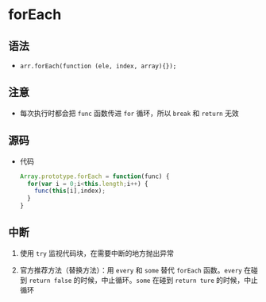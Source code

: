 # forEach

## 语法

- `arr.forEach(function (ele, index, array){});`

## 注意

- 每次执行时都会把 `func` 函数传进 `for` 循环，所以 `break` 和 `return` 无效

## 源码

- 代码

    ```js
    Array.prototype.forEach = function(func) {
      for(var i = 0;i<this.length;i++) {
        func(this[i],index);
      }
    }
    ```

## 中断

1. 使用 `try` 监视代码块，在需要中断的地方抛出异常

2. 官方推荐方法（替换方法）：用 `every` 和 `some` 替代 `forEach` 函数。`every` 在碰到 `return false` 的时候，中止循环。`some` 在碰到 `return ture` 的时候，中止循环
